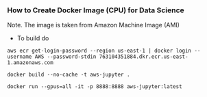 ### How to Create Docker Image (CPU) for Data Science

Note. The image is taken from Amazon Machine Image (AMI)

* To build do

```
aws ecr get-login-password --region us-east-1 | docker login --username AWS --password-stdin 763104351884.dkr.ecr.us-east-1.amazonaws.com 
```


```
docker build --no-cache -t aws-jupyter . 
```

```
docker run --gpus=all -it -p 8888:8888 aws-jupyter:latest
```

